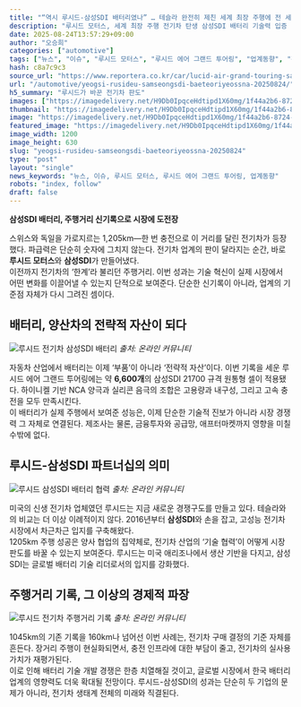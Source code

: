 ```yaml
---
title: "“역시 루시드-삼성SDI 배터리였나” … 테슬라 완전히 제친 세계 최장 주행에 전 세계가 ‘깜짝’"
description: "루시드 모터스, 세계 최장 주행 전기차 탄생 삼성SDI 배터리 기술력 입증 ..."
date: 2025-08-24T13:57:29+09:00
author: "오승희"
categories: ["automotive"]
tags: ["뉴스", "이슈", "루시드 모터스", "루시드 에어 그랜드 투어링", "업계동향", "전기차", "배터리기술혁신", "글로벌전기차경쟁"]
hash: c8a7c9c3
source_url: "https://www.reportera.co.kr/car/lucid-air-grand-touring-samsung-sdi/"
url: "/automotive/yeogsi-rusideu-samseongsdi-baeteoriyeossna-20250824/"
h5_summary: "루시드가 바꾼 전기차 판도"
images: ["https://imagedelivery.net/H9Db0IpqceHdtipd1X60mg/1f44a2b6-8724-4886-763e-cd4dd8a2f300/public", "https://imagedelivery.net/H9Db0IpqceHdtipd1X60mg/c9ea4d5b-38d3-4817-0821-6029bb3ffd00/public", "https://imagedelivery.net/H9Db0IpqceHdtipd1X60mg/bf19537c-414f-476b-8510-2ddd46cbaf00/public", "https://imagedelivery.net/H9Db0IpqceHdtipd1X60mg/7322de24-76a7-4c2b-c054-b5ee57b81e00/public"]
thumbnail: "https://imagedelivery.net/H9Db0IpqceHdtipd1X60mg/1f44a2b6-8724-4886-763e-cd4dd8a2f300/public"
image: "https://imagedelivery.net/H9Db0IpqceHdtipd1X60mg/1f44a2b6-8724-4886-763e-cd4dd8a2f300/public"
featured_image: "https://imagedelivery.net/H9Db0IpqceHdtipd1X60mg/1f44a2b6-8724-4886-763e-cd4dd8a2f300/public"
image_width: 1200
image_height: 630
slug: "yeogsi-rusideu-samseongsdi-baeteoriyeossna-20250824"
type: "post"
layout: "single"
news_keywords: "뉴스, 이슈, 루시드 모터스, 루시드 에어 그랜드 투어링, 업계동향"
robots: "index, follow"
draft: false
---
```


**삼성SDI 배터리, 주행거리 신기록으로 시장에 도전장**

스위스와 독일을 가로지르는 1,205km—한 번 충전으로 이 거리를 달린 전기차가 등장했다. 파급력은 단순히 숫자에 그치지 않는다. 전기차 업계의 판이 달라지는 순간, 바로 **루시드 모터스**와 **삼성SDI**가 만들어냈다.  
이전까지 전기차의 ‘한계’라 불리던 주행거리. 이번 성과는 기술 혁신이 실제 시장에서 어떤 변화를 이끌어낼 수 있는지 단적으로 보여준다. 단순한 신기록이 아니라, 업계의 기준점 자체가 다시 그려진 셈이다.

## 배터리, 양산차의 전략적 자산이 되다

![루시드 전기차 삼성SDI 배터리](https://imagedelivery.net/H9Db0IpqceHdtipd1X60mg/7322de24-76a7-4c2b-c054-b5ee57b81e00/public)
*출처: 온라인 커뮤니티*


자동차 산업에서 배터리는 이제 ‘부품’이 아니라 ‘전략적 자산’이다. 이번 기록을 세운 루시드 에어 그랜드 투어링에는 약 **6,600개**의 삼성SDI 21700 규격 원통형 셀이 적용됐다. 하이니켈 기반 NCA 양극과 실리콘 음극의 조합은 고용량과 내구성, 그리고 고속 충전을 모두 만족시킨다.  
이 배터리가 실제 주행에서 보여준 성능은, 이제 단순한 기술적 진보가 아니라 시장 경쟁력 그 자체로 연결된다. 제조사는 물론, 금융투자와 공급망, 애프터마켓까지 영향을 미칠 수밖에 없다.

## 루시드-삼성SDI 파트너십의 의미

![루시드 삼성SDI 배터리 협력](https://imagedelivery.net/H9Db0IpqceHdtipd1X60mg/c9ea4d5b-38d3-4817-0821-6029bb3ffd00/public)
*출처: 온라인 커뮤니티*


미국의 신생 전기차 업체였던 루시드는 지금 새로운 경쟁구도를 만들고 있다. 테슬라와의 비교는 더 이상 이례적이지 않다. 2016년부터 **삼성SDI**와 손을 잡고, 고성능 전기차 시장에서 차근차근 입지를 구축해왔다.  
1205km 주행 성공은 양사 협업의 집약체로, 전기차 산업의 ‘기술 협력’이 어떻게 시장 판도를 바꿀 수 있는지 보여준다. 루시드는 미국 애리조나에서 생산 기반을 다지고, 삼성SDI는 글로벌 배터리 기술 리더로서의 입지를 강화했다.

## 주행거리 기록, 그 이상의 경제적 파장

![루시드 전기차 주행거리 기록](https://imagedelivery.net/H9Db0IpqceHdtipd1X60mg/bf19537c-414f-476b-8510-2ddd46cbaf00/public)
*출처: 온라인 커뮤니티*


1045km의 기존 기록을 160km나 넘어선 이번 사례는, 전기차 구매 결정의 기준 자체를 흔든다. 장거리 주행이 현실화되면서, 충전 인프라에 대한 부담이 줄고, 전기차의 실사용 가치가 재평가된다.  
이로 인해 배터리 기술 개발 경쟁은 한층 치열해질 것이고, 글로벌 시장에서 한국 배터리 업계의 영향력도 더욱 확대될 전망이다. 루시드-삼성SDI의 성과는 단순히 두 기업의 문제가 아니라, 전기차 생태계 전체의 미래와 직결된다.
